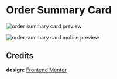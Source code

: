 # Order Summary Card

![order summary card preview](https://user-images.githubusercontent.com/67356291/130325676-c85aa683-d494-4b31-9dc8-575733cc5561.png)

![order summary card mobile preview](https://user-images.githubusercontent.com/67356291/130325694-0ac91b08-d2f8-4492-becf-c9d3b27c51bd.png)

## Credits

**design:** [Frontend Mentor](https://www.frontendmentor.io/challenges/order-summary-component-QlPmajDUj)
